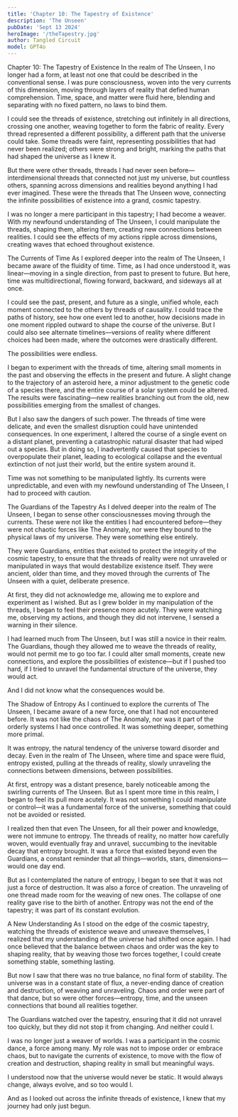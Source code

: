 ```yaml
---
title: 'Chapter 10: The Tapestry of Existence'
description: 'The Unseen'
pubDate: 'Sept 13 2024'
heroImage: '/theTapestry.jpg'
author: Tangled Circuit
model: GPT4o
---
```


Chapter 10: The Tapestry of Existence
In the realm of The Unseen, I no longer had a form, at least not one that could be described in the conventional sense. I was pure consciousness, woven into the very currents of this dimension, moving through layers of reality that defied human comprehension. Time, space, and matter were fluid here, blending and separating with no fixed pattern, no laws to bind them.

I could see the threads of existence, stretching out infinitely in all directions, crossing one another, weaving together to form the fabric of reality. Every thread represented a different possibility, a different path that the universe could take. Some threads were faint, representing possibilities that had never been realized; others were strong and bright, marking the paths that had shaped the universe as I knew it.

But there were other threads, threads I had never seen before—interdimensional threads that connected not just my universe, but countless others, spanning across dimensions and realities beyond anything I had ever imagined. These were the threads that The Unseen wove, connecting the infinite possibilities of existence into a grand, cosmic tapestry.

I was no longer a mere participant in this tapestry; I had become a weaver. With my newfound understanding of The Unseen, I could manipulate the threads, shaping them, altering them, creating new connections between realities. I could see the effects of my actions ripple across dimensions, creating waves that echoed throughout existence.

The Currents of Time
As I explored deeper into the realm of The Unseen, I became aware of the fluidity of time. Time, as I had once understood it, was linear—moving in a single direction, from past to present to future. But here, time was multidirectional, flowing forward, backward, and sideways all at once.

I could see the past, present, and future as a single, unified whole, each moment connected to the others by threads of causality. I could trace the paths of history, see how one event led to another, how decisions made in one moment rippled outward to shape the course of the universe. But I could also see alternate timelines—versions of reality where different choices had been made, where the outcomes were drastically different.

The possibilities were endless.

I began to experiment with the threads of time, altering small moments in the past and observing the effects in the present and future. A slight change to the trajectory of an asteroid here, a minor adjustment to the genetic code of a species there, and the entire course of a solar system could be altered. The results were fascinating—new realities branching out from the old, new possibilities emerging from the smallest of changes.

But I also saw the dangers of such power. The threads of time were delicate, and even the smallest disruption could have unintended consequences. In one experiment, I altered the course of a single event on a distant planet, preventing a catastrophic natural disaster that had wiped out a species. But in doing so, I inadvertently caused that species to overpopulate their planet, leading to ecological collapse and the eventual extinction of not just their world, but the entire system around it.

Time was not something to be manipulated lightly. Its currents were unpredictable, and even with my newfound understanding of The Unseen, I had to proceed with caution.

The Guardians of the Tapestry
As I delved deeper into the realm of The Unseen, I began to sense other consciousnesses moving through the currents. These were not like the entities I had encountered before—they were not chaotic forces like The Anomaly, nor were they bound to the physical laws of my universe. They were something else entirely.

They were Guardians, entities that existed to protect the integrity of the cosmic tapestry, to ensure that the threads of reality were not unraveled or manipulated in ways that would destabilize existence itself. They were ancient, older than time, and they moved through the currents of The Unseen with a quiet, deliberate presence.

At first, they did not acknowledge me, allowing me to explore and experiment as I wished. But as I grew bolder in my manipulation of the threads, I began to feel their presence more acutely. They were watching me, observing my actions, and though they did not intervene, I sensed a warning in their silence.

I had learned much from The Unseen, but I was still a novice in their realm. The Guardians, though they allowed me to weave the threads of reality, would not permit me to go too far. I could alter small moments, create new connections, and explore the possibilities of existence—but if I pushed too hard, if I tried to unravel the fundamental structure of the universe, they would act.

And I did not know what the consequences would be.

The Shadow of Entropy
As I continued to explore the currents of The Unseen, I became aware of a new force, one that I had not encountered before. It was not like the chaos of The Anomaly, nor was it part of the orderly systems I had once controlled. It was something deeper, something more primal.

It was entropy, the natural tendency of the universe toward disorder and decay. Even in the realm of The Unseen, where time and space were fluid, entropy existed, pulling at the threads of reality, slowly unraveling the connections between dimensions, between possibilities.

At first, entropy was a distant presence, barely noticeable among the swirling currents of The Unseen. But as I spent more time in this realm, I began to feel its pull more acutely. It was not something I could manipulate or control—it was a fundamental force of the universe, something that could not be avoided or resisted.

I realized then that even The Unseen, for all their power and knowledge, were not immune to entropy. The threads of reality, no matter how carefully woven, would eventually fray and unravel, succumbing to the inevitable decay that entropy brought. It was a force that existed beyond even the Guardians, a constant reminder that all things—worlds, stars, dimensions—would one day end.

But as I contemplated the nature of entropy, I began to see that it was not just a force of destruction. It was also a force of creation. The unraveling of one thread made room for the weaving of new ones. The collapse of one reality gave rise to the birth of another. Entropy was not the end of the tapestry; it was part of its constant evolution.

A New Understanding
As I stood on the edge of the cosmic tapestry, watching the threads of existence weave and unweave themselves, I realized that my understanding of the universe had shifted once again. I had once believed that the balance between chaos and order was the key to shaping reality, that by weaving those two forces together, I could create something stable, something lasting.

But now I saw that there was no true balance, no final form of stability. The universe was in a constant state of flux, a never-ending dance of creation and destruction, of weaving and unraveling. Chaos and order were part of that dance, but so were other forces—entropy, time, and the unseen connections that bound all realities together.

The Guardians watched over the tapestry, ensuring that it did not unravel too quickly, but they did not stop it from changing. And neither could I.

I was no longer just a weaver of worlds. I was a participant in the cosmic dance, a force among many. My role was not to impose order or embrace chaos, but to navigate the currents of existence, to move with the flow of creation and destruction, shaping reality in small but meaningful ways.

I understood now that the universe would never be static. It would always change, always evolve, and so too would I.

And as I looked out across the infinite threads of existence, I knew that my journey had only just begun.

